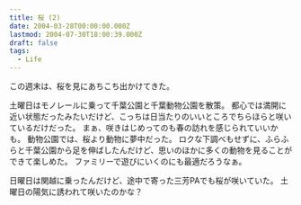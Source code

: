 ```yaml
---
title: 桜 (2)
date: 2004-03-28T00:00:00.000Z
lastmod: 2004-07-30T18:00:39.000Z
draft: false
tags:
  - Life
---
```


この週末は、桜を見にあちこち出かけてきた。

土曜日はモノレールに乗って千葉公園と千葉動物公園を散策。 都心では満開に近い状態だったみたいだけど、こっちは日当たりのいいところでちらほらと咲いているだけだった。 まぁ、咲きはじめってのも春の訪れを感じられていいかも。 動物公園では、桜より動物に夢中だった。 ロクな下調べもせずに、ふらふらと千葉公園から足を伸ばしたんだけど、思いのほかに多くの動物を見ることができて楽しめた。 ファミリーで遊びにいくのにも最適だろうなぁ。

日曜日は関越に乗ったんだけど、途中で寄った三芳PAでも桜が咲いていた。 土曜日の陽気に誘われて咲いたのかな？
